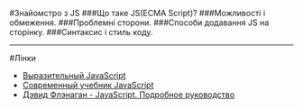 #Знайомстро з JS
###Що таке JS(ECMA Script)?
###Можливості і обмеження.
###Проблемні сторони.
###Способи додавання JS на сторінку.
###Синтаксис і стиль коду.

---
#Лінки
- [Выразительный JavaScript](https://habrahabr.ru/post/240219/)
- [Современный учебник JavaScript](https://learn.javascript.ru)
- [Дэвид Флэнаган - JavaScript. Подробное руководство](https://www.dropbox.com/s/s3trgv5xvsypklg/Devid_Flenagan_-_JavaScript_Podrobnoe_rukovod.pdf?dl=0)

